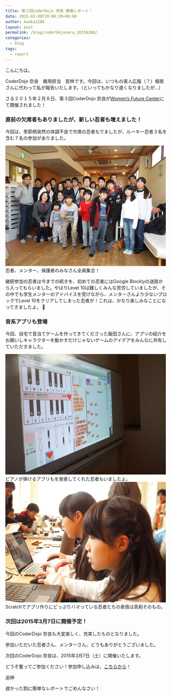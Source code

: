 ```yaml
---
title: 第３回CoderDojo 奈良 開催レポート！
date: 2015-02-08T19:00:20+09:00
author: kwaka1208
layout: post
permalink: /blog/coderdojonara_20150208/
categories:
  - blog
tags:
  - report
---
```

こんにちは。
  
CoderDojo 奈良　雑用担当　若林です。今回は、いつもの美人広報（？）堀居さんに代わって私が報告いたします。（といってもかなり遅くなりましたが&#8230;）

さる２０１５年２月８日、第３回CoderDojo 奈良が[Women’s Future Center](http://wfc-wa.com/)にて開催されました！

<h3>
  直前の欠席者もありましたが、新しい忍者も増えました！
</h3>

今回は、季節柄突然の体調不良で欠席の忍者もでましたが、ルーキー忍者３名を含む７名の参加がありました。

<img src="/assets/images/2015/02/p2080259.jpg" alt="集合写真！" width="500" height="375" />
忍者、メンター、保護者のみなさん全員集合！ 

継続参加の忍者は今までの続きを、初めての忍者にはGoogle Blocklyの迷路から入ってもらいました。やはりLevel 10は難しくみんな苦労していましたが、その中でも学生メンターのアドバイスを受けながら、メンターさんより少ないブロックでLevel 10をクリアしてしまった忍者が！これは、かなり楽しみなことになってきましたよ。 🙂

<h3>
  音系アプリも登場
</h3>

今回、自宅で音当てゲームを作ってきてくださった飯田さんに、アプリの紹介をお願いしキャラクターを動かすだけじゃないゲームのアイデアをみんなに共有していただきました。

<img src="/assets/images/2015/02/p2080249.jpg" alt="ピアノアプリ" width="500" height="375" />
ピアノが弾けるアプリもを発表してくれた忍者もいましたよ。
  
<img src="/assets/images/2015/02/p2080234.jpg" alt="みんなでアプリ開発！" width="500" height="375" />
Scratchでアプリ作りにどっぷりハマっている忍者たちの表情は真剣そのもの。 

<h3>
  次回は2015年3月7日に開催予定！
</h3>

今回のCoderDojo 奈良も大変楽しく、充実したものとなりました。
  
参加いただいた忍者さん、メンターさん、どうもありがとうございました。

次回のCoderDojo 奈良は、2015年3月7日（土）に開催いたします。
  
どうぞ奮ってご参加ください！参加申し込みは、[こちらから](https://manage.doorkeeper.jp/groups/coderdojo-nara/events/21148)！

追伸
  
遅かった割に簡単なレポートでごめんなさい！